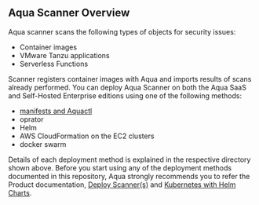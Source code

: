## Aqua Scanner Overview
Aqua scanner scans the following types of objects for security issues:

* Container images
* VMware Tanzu applications
* Serverless Functions

Scanner registers container images with Aqua and imports results of scans already performed. You can deploy Aqua Scanner on both the Aqua SaaS and Self-Hosted Enterprise editions using one of the following methods:

* [manifests and Aquactl](./kubernetes_and_openshift/manifests/README.md)
* oprator
* Helm
* AWS CloudFormation on the EC2 clusters
* docker swarm

Details of each deployment method is explained in the respective directory shown above. Before you start using any of the deployment methods documented in this repository, Aqua strongly recommends you to refer the Product documentation, [Deploy Scanner(s)](https://docs.aquasec.com/docs/deploy-k8s-scanners) and [Kubernetes with Helm Charts](https://docs.aquasec.com/docs/kubernetes-with-helm#section-step-2-deploy-the-aqua-server-database-gateway-and-scanner).